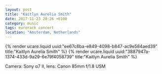 ```yaml
---
layout: post
title: "Kaitlyn Aurelia Smith"
date: 2017-11-23 20:26 +0100
category: music
tags: eurorack concert
location: "Amsterdam, Netherlands"
---
```


{% render ucare.liquid uuid:"ee67c6ba-e849-4098-b847-ac9e584aed39" title:"Kaitlyn Aurelia Smith" %}
{% render ucare.liquid uuid:"3887947a-1374-433d-9a29-6e79f4058739" title:"Kaitlyn Aurelia Smith" %}

Camera: Sony α7 II, lens: Canon 85mm f/1.8 USM